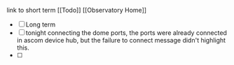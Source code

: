 
link to short term [[Todo]]       [[Observatory Home]]

- [ ] Long term
- [ ] tonight connecting the dome ports, the ports were already connected in ascom device hub, but the failure to connect message didn't highlight this.
- [ ] 